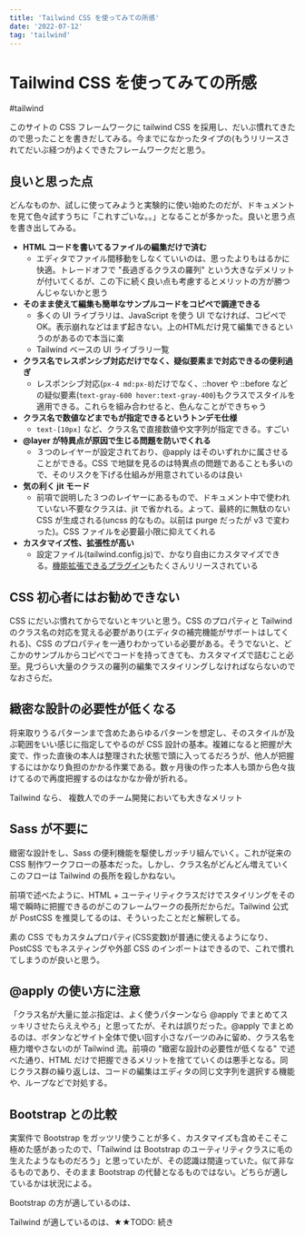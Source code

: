 ```yaml
---
title: 'Tailwind CSS を使ってみての所感'
date: '2022-07-12'
tag: 'tailwind'
---
```


# Tailwind CSS を使ってみての所感

#tailwind

このサイトの CSS フレームワークに tailwind CSS を採用し、だいぶ慣れてきたので思ったことを書きだしてみる。今までになかったタイプの(もうリリースされてだいぶ経つが)よくできたフレームワークだと思う。

## 良いと思った点

どんなものか、試しに使ってみようと実験的に使い始めたのだが、ドキュメントを見て色々試すうちに「これすごいな。。」となることが多かった。良いと思う点を書き出してみる。

* **HTML コードを書いてるファイルの編集だけで済む**
  - エディタでファイル間移動をしなくていいのは、思ったよりもはるかに快適。トレードオフで "長過ぎるクラスの羅列" という大きなデメリットが付いてくるが、この下に続く良い点も考慮するとメリットの方が勝つんじゃないかと思う
* **そのまま使えて編集も簡単なサンプルコードをコピペで調達できる**
  - 多くの UI ライブラリは、JavaScript を使う UI でなければ、コピペでOK。表示崩れなどはまず起きない。上のHTMLだけ見て編集できるというのがあるので本当に楽
  - Tailwind ベースの UI ライブラリ一覧
* **クラス名でレスポンシブ対応だけでなく、疑似要素まで対応できるの便利過ぎ**
  - レスポンシブ対応(`px-4 md:px-8`)だけでなく、::hover や ::before などの疑似要素(`text-gray-600 hover:text-gray-400`)もクラスでスタイルを適用できる。これらを組み合わせると、色んなことができちゃう
* **クラス名で数値などまでもが指定できるというトンデモ仕様**
  - `text-[10px]` など、クラス名で直接数値や文字列が指定できる。すごい
* **@layer が特異点が原因で生じる問題を防いでくれる**
  - ３つのレイヤーが設定されており、@apply はそのいずれかに属させることができる。CSS で地獄を見るのは特異点の問題であることも多いので、そのリスクを下げる仕組みが用意されているのは良い
* **気の利く jit モード**
  - 前項で説明した３つのレイヤーにあるもので、ドキュメント中で使われていない不要なクラスは、jit で省かれる。よって、最終的に無駄のない CSS が生成される(uncss 的なもの。以前は purge だったが v3 で変わった)。CSS 
	ファイルを必要最小限に抑えてくれる
* **カスタマイズ性、拡張性が高い**
  - 設定ファイル(tailwind.config.js)で、かなり自由にカスタマイズできる。[機能拡張できるプラグイン](https://github.com/aniftyco/awesome-tailwindcss#useful-links)もたくさんリリースされている

## CSS 初心者にはお勧めできない

CSS にだいぶ慣れてからでないとキツいと思う。CSS のプロパティと Tailwind のクラス名の対応を覚える必要があり(エディタの補完機能がサポートはしてくれる)、CSS のプロパティを一通りわかっている必要がある。そうでないと、どこかのサンプルからコピペでコードを持ってきても、カスタマイズで詰むこと必至。見づらい大量のクラスの羅列の編集でスタイリングしなければならないのでなおさらだ。

## 緻密な設計の必要性が低くなる

将来取りうるパターンまで含めたあらゆるパターンを想定し、そのスタイルが及ぶ範囲をいい感じに指定してやるのが CSS 設計の基本。複雑になると把握が大変で、作った直後の本人は整理された状態で頭に入ってるだろうが、他人が把握するにはかなり負担のかかる作業である。数ヶ月後の作った本人も頭から色々抜けてるので再度把握するのはなかなか骨が折れる。

Tailwind なら、
複数人でのチーム開発においても大きなメリット

## Sass が不要に

緻密な設計をし、Sass の便利機能を駆使しガッチリ組んでいく。これが従来の CSS 制作ワークフローの基本だった。しかし、クラス名がどんどん増えていくこのフローは Tailwind の長所を殺しかねない。

前項で述べたように、HTML + ユーティリティクラスだけでスタイリングをその場で瞬時に把握できるのがこのフレームワークの長所だからだ。Tailwind 公式が PostCSS を推奨してるのは、そういったことだと解釈してる。

素の CSS でもカスタムプロパティ(CSS変数)が普通に使えるようになり、PostCSS でもネスティングや外部 CSS のインポートはできるので、これで慣れてしまうのが良いと思う。

## @apply の使い方に注意

「クラス名が大量に並ぶ指定は、よく使うパターンなら @apply でまとめてスッキリさせたらええやろ」と思ってたが、それは誤りだった。@apply でまとめるのは、ボタンなどサイト全体で使い回す小さなパーツのみに留め、クラス名を極力増やさないのが Tailwind 流。前項の "緻密な設計の必要性が低くなる" で述べた通り、HTML だけで把握できるメリットを捨てていくのは悪手となる。同じクラス群の繰り返しは、コードの編集はエディタの同じ文字列を選択する機能や、ループなどで対処する。

## Bootstrap との比較

実案件で Bootstrap をガッツリ使うことが多く、カスタマイズも含めそこそこ極めた感があったので、「Tailwind は Bootstrap のユーティリティクラスに毛の生えたようなものだろう」と思っていたが、その認識は間違っていた。似て非なるものであり、そのまま Bootstrap の代替となるものではない。どちらが適しているかは状況による。

Bootstrap の方が適しているのは、

Tailwind が適しているのは、★★TODO: 続き